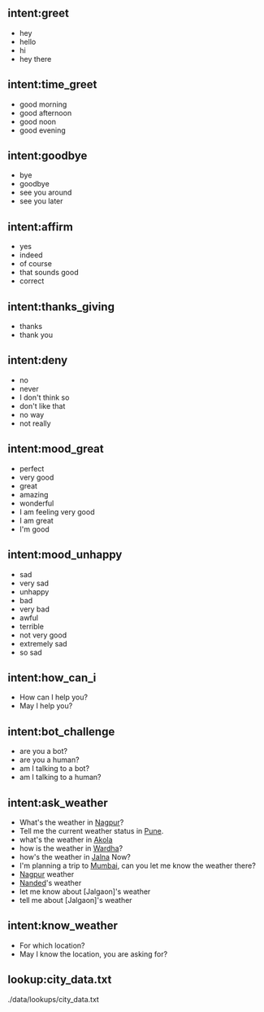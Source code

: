 ## intent:greet
- hey
- hello
- hi
- hey there

## intent:time_greet
- good morning
- good afternoon
- good noon
- good evening

## intent:goodbye
- bye
- goodbye
- see you around
- see you later

## intent:affirm
- yes
- indeed
- of course
- that sounds good
- correct

## intent:thanks_giving
- thanks
- thank you

## intent:deny
- no
- never
- I don't think so
- don't like that
- no way
- not really

## intent:mood_great
- perfect
- very good
- great
- amazing
- wonderful
- I am feeling very good
- I am great
- I'm good

## intent:mood_unhappy
- sad
- very sad
- unhappy
- bad
- very bad
- awful
- terrible
- not very good
- extremely sad
- so sad

## intent:how_can_i
- How can I help you?
- May I help you?

## intent:bot_challenge
- are you a bot?
- are you a human?
- am I talking to a bot?
- am I talking to a human?

## intent:ask_weather
- What's the weather in [Nagpur](location)?
- Tell me the current weather status in [Pune](location).
- what's the weather in [Akola](location)
- how is the weather in [Wardha](location)?
- how's the weather in [Jalna](location) Now?
- I'm planning a trip to [Mumbai](location), can you let me know the weather there?
- [Nagpur](location) weather
- [Nanded](location)'s weather
- let me know about [Jalgaon]'s weather
- tell me about [Jalgaon]'s weather

## intent:know_weather
- For which location?
- May I know the location, you are asking for?

## lookup:city_data.txt
  ./data/lookups/city_data.txt
